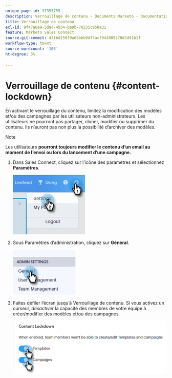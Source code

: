```yaml
---
unique-page-id: 37355755
description: Verrouillage de contenu - Documents Marketo - Documentation du produit
title: Verrouillage de contenu
exl-id: 9f47a6e9-5dad-4934-ba9b-70235c958a31
feature: Marketo Sales Connect
source-git-commit: 431bd258f9a68bbb9df7acf043085578d3d91b1f
workflow-type: tm+mt
source-wordcount: '103'
ht-degree: 3%

---
```


# Verrouillage de contenu {#content-lockdown}

En activant le verrouillage du contenu, limitez la modification des modèles et/ou des campagnes par les utilisateurs non-administrateurs. Les utilisateurs ne pourront pas partager, cloner, modifier ou supprimer du contenu. Ils n’auront pas non plus la possibilité d’archiver des modèles.

>[!NOTE]
>
>Les utilisateurs **pourront toujours modifier le contenu d’un email au moment de l’envoi ou lors du lancement d’une campagne.**

1. Dans Sales Connect, cliquez sur l’icône des paramètres et sélectionnez **Paramètres**.

   ![](assets/one-4.png)

1. Sous Paramètres d’administration, cliquez sur **Général**.

   ![](assets/two-4.png)

1. Faites défiler l’écran jusqu’à Verrouillage de contenu. Si vous activez un curseur, _désactiver_ la capacité des membres de votre équipe à créer/modifier des modèles et/ou des campagnes.

   ![](assets/three-4.png)
